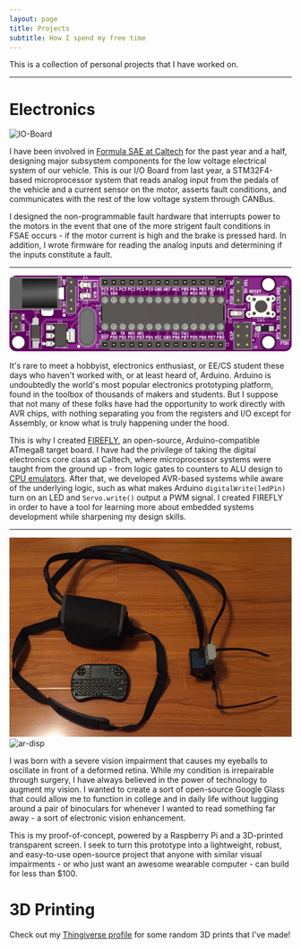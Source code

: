 ```yaml
---
layout: page
title: Projects
subtitle: How I spend my free time
---
```


This is a collection of personal projects that I have worked on.

---

# Electronics

![IO-Board](img/io_board_v2.png)

I have been involved in [Formula SAE at Caltech](http://fsae.caltech.edu/) for the past year and a half, designing major subsystem components for the low voltage electrical system of our vehicle. This is our I/O Board from last year, a STM32F4-based microprocessor system that reads analog input from the pedals of the vehicle and a current sensor on the motor, asserts fault conditions, and communicates with the rest of the low voltage system through CANBus. 

I designed the non-programmable fault hardware that interrupts power to the motors in the event that one of the more strigent fault conditions in FSAE occurs - if the motor current is high and the brake is pressed hard. In addition, I wrote firmware for reading the analog inputs and determining if the inputs constitute a fault.

---

![FireFly-Front](img/firefly_front_crop.png)

It's rare to meet a hobbyist, electronics enthusiast, or EE/CS student these days who haven't worked with, or at least heard of, Arduino. Arduino is undoubtedly the world's most popular electronics prototyping platform, found in the toolbox of thousands of makers and students. But I suppose that not many of these folks have had the opportunity to work directly with AVR chips, with nothing separating you from the registers and I/O except for Assembly, or know what is truly happening under the hood. 

This is why I created [FIREFLY](https://github.com/ElectronicToast/FireFly), an open-source, Arduino-compatible ATmega8 target board. I have had the privilege of taking the digital electronics core class at Caltech, where microprocessor systems were taught from the ground up - from logic gates to counters to ALU design to [CPU emulators](https://github.com/ElectronicToast/Caltech10CPU). After that, we developed AVR-based systems while aware of the underlying logic, such as what makes Arduino `digitalWrite(ledPin)` turn on an LED and `Servo.write()` output a PWM signal. I created FIREFLY in order to have a tool for learning more about embedded systems development while sharpening my design skills.

---

![ar](img/ar.JPG)
![ar-disp](img/ar-display.JPG)

I was born with a severe vision impairment that causes my eyeballs to oscillate in front of a deformed retina. While my condition is irrepairable through surgery, I have always believed in the  power of technology to augment my vision. I wanted to create a sort of open-source Google Glass that could allow me to function in college and in daily life without lugging around a pair of binoculars for whenever I wanted to read something far away - a sort of electronic vision enhancement. 

This is my proof-of-concept, powered by a Raspberry Pi and a 3D-printed transparent screen. I seek to turn this prototype into a lightweight, robust, and easy-to-use open-source project that anyone with similar visual impairments - or who just want an awesome wearable computer - can build for less than $100.

# 3D Printing

Check out my [Thingiverse profile](https://www.thingiverse.com/ElectronicToast/) for some random 3D prints that I've made!
